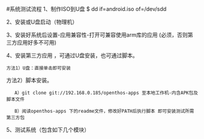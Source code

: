 #系统测试流程
1、制作ISO到U盘
$ dd if=android.iso of=/dev/sdd

2、安装或U盘启动（物理机）

3、安装好系统后设置-应用兼容性-打开可兼容使用arm库的应用 (必须，否则第三方应用好多不可用)

4、安装第三方应用 ，可通过U盘安装，也可通过脚本。

    方法1）U盘：直接单击即可安装
  
   方法2）脚本安装。
  
       A）git clone git://192.168.0.185/openthos-apps 至本地工作机-内含APK包及脚本文件
       
       B）阅读openthos-apps 下的readme文件，修改好PATH后执行脚本 即可安装测试所需第三方包
  
5、测试系统（包含如下几个模块）



